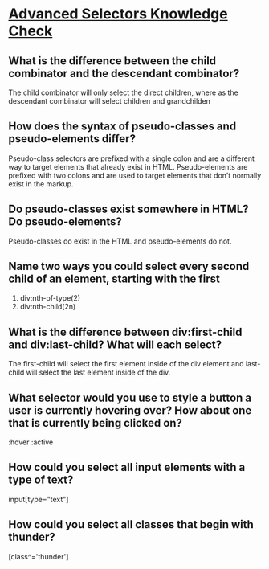 # [Advanced Selectors Knowledge Check](https://www.theodinproject.com/lessons/node-path-intermediate-html-and-css-advanced-selectors#knowledge-check)

## What is the difference between the child combinator and the descendant combinator?
The child combinator will only select the direct children, where as the descendant combinator will select children and grandchilden 

## How does the syntax of pseudo-classes and pseudo-elements differ?
Pseudo-class selectors are prefixed with a single colon and are a different way to target elements that already exist in HTML. Pseudo-elements are prefixed with two colons and are used to target elements that don’t normally exist in the markup.

## Do pseudo-classes exist somewhere in HTML? Do pseudo-elements?
Pseudo-classes do exist in the HTML and pseudo-elements do not.

## Name two ways you could select every second child of an element, starting with the first
1. div:nth-of-type(2)
2. div:nth-child(2n)

## What is the difference between div:first-child and div:last-child? What will each select?
The first-child will select the first element inside of the div element and last-child will select the last element inside of the div.

## What selector would you use to style a button a user is currently hovering over? How about one that is currently being clicked on? 
:hover
:active

## How could you select all input elements with a type of text?
 input[type="text"] 

## How could you select all classes that begin with thunder?
[class^='thunder']
